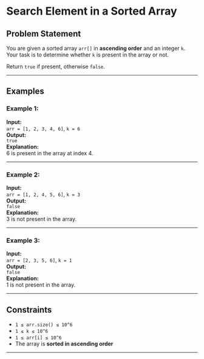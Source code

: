 # Search Element in a Sorted Array

## Problem Statement

You are given a sorted array `arr[]` in **ascending order** and an integer `k`.  
Your task is to determine whether `k` is present in the array or not.

Return `true` if present, otherwise `false`.

---

## Examples

### Example 1:
**Input:**  
`arr = [1, 2, 3, 4, 6]`, `k = 6`  
**Output:**  
`true`  
**Explanation:**  
6 is present in the array at index 4.

---

### Example 2:
**Input:**  
`arr = [1, 2, 4, 5, 6]`, `k = 3`  
**Output:**  
`false`  
**Explanation:**  
3 is not present in the array.

---

### Example 3:
**Input:**  
`arr = [2, 3, 5, 6]`, `k = 1`  
**Output:**  
`false`  
**Explanation:**  
1 is not present in the array.

---

## Constraints

- `1 ≤ arr.size() ≤ 10^6`
- `1 ≤ k ≤ 10^6`
- `1 ≤ arr[i] ≤ 10^6`
- The array is **sorted in ascending order**

---
